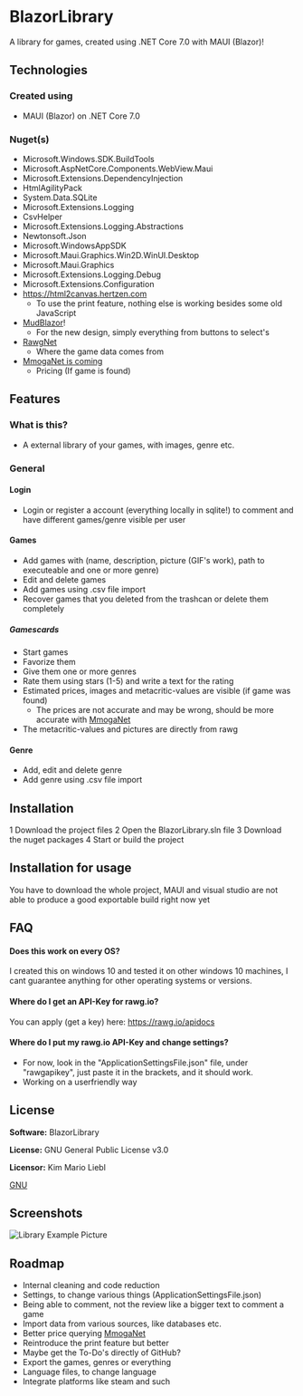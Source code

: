 # BlazorLibrary
A library for games, created using .NET Core 7.0 with MAUI (Blazor)!

## Technologies

### Created using
- MAUI (Blazor) on .NET Core 7.0

### Nuget(s)
- Microsoft.Windows.SDK.BuildTools
- Microsoft.AspNetCore.Components.WebView.Maui
- Microsoft.Extensions.DependencyInjection   
- HtmlAgilityPack   
- System.Data.SQLite 
- Microsoft.Extensions.Logging
- CsvHelper   
- Microsoft.Extensions.Logging.Abstractions     
- Newtonsoft.Json 
- Microsoft.WindowsAppSDK     
- Microsoft.Maui.Graphics.Win2D.WinUI.Desktop  
- Microsoft.Maui.Graphics   
- Microsoft.Extensions.Logging.Debug 
- Microsoft.Extensions.Configuration
- https://html2canvas.hertzen.com
    - To use the print feature, nothing else is working besides some old JavaScript
- [MudBlazor](https://github.com/MudBlazor/MudBlazor)!
    - For the new design, simply everything from buttons to select's
- [RawgNet](https://github.com/liebki/RawgNET)
    - Where the game data comes from
- [MmogaNet is coming](https://github.com/liebki/MMOGANet)
    - Pricing (If game is found)

## Features

### What is this?
- A external library of your games, with images, genre etc.

### General

#### Login
- Login or register a account (everything locally in sqlite!) to comment and have different games/genre visible per user

#### Games
- Add games with (name, description, picture (GIF's work), path to executeable and one or more genre)
- Edit and delete games
- Add games using .csv file import
- Recover games that you deleted from the trashcan or delete them completely

##### Gamescards
- Start games
- Favorize them
- Give them one or more genres
- Rate them using stars (1-5) and write a text for the rating
- Estimated prices, images and metacritic-values are visible (if game was found)
    - The prices are not accurate and may be wrong, should be more accurate with [MmogaNet](https://github.com/liebki/MMOGANet)
- The metacritic-values and pictures are directly from rawg

#### Genre
- Add, edit and delete genre
- Add genre using .csv file import

## Installation

1 Download the project files
2 Open the BlazorLibrary.sln file
3 Download the nuget packages
4 Start or build the project

## Installation for usage

You have to download the whole project, MAUI and visual studio are not able to produce a good exportable build right now yet

## FAQ

#### Does this work on every OS?

I created this on windows 10 and tested it on other windows 10 machines, I cant guarantee anything for other operating systems or versions.

#### Where do I get an API-Key for rawg.io?

You can apply (get a key) here: https://rawg.io/apidocs

#### Where do I put my rawg.io API-Key and change settings?

- For now, look in the "ApplicationSettingsFile.json" file, under "rawgapikey", just paste it in the brackets, and it should work.
- Working on a userfriendly way

## License

**Software:** BlazorLibrary

**License:** GNU General Public License v3.0

**Licensor:** Kim Mario Liebl

[GNU](https://choosealicense.com/licenses/gpl-3.0/)

## Screenshots

![Library Example Picture](https://kmliebl.de/blazorlibraryscreenshots/blazorlibrary-maui.PNG)

## Roadmap

- Internal cleaning and code reduction
- Settings, to change various things (ApplicationSettingsFile.json)
- Being able to comment, not the review like a bigger text to comment a game
- Import data from various sources, like databases etc.
- Better price querying [MmogaNet](https://github.com/liebki/MMOGANet)
- Reintroduce the print feature but better
- Maybe get the To-Do's directly of GitHub?
- Export the games, genres or everything
- Language files, to change language
- Integrate platforms like steam and such